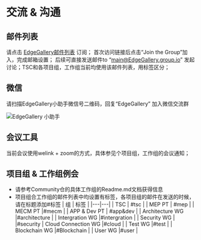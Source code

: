 # 交流 & 沟通

## 邮件列表
请点击 [EdgeGallery邮件列表](https://groups.io/g/edgegallery ) 订阅；
首次访问链接后点击“Join the Group”加入，完成邮箱设置；
后续可直接发送邮件to “main@EdgeGallery.group.io” 发起讨论；TSC和各项目组，工作组当前均使用该邮件列表，用标签区分；


## 微信
请扫描EdgeGallery小助手微信号二维码，回复“EdgeGallery” 加入微信交流群

![EdgeGallery 小助手](https://images.gitee.com/uploads/images/2020/0804/151201_b200bc64_5578348.jpeg "EdgeGalleryweixin.jpg")


## 会议工具
当前会议使用welink + zoom的方式，具体参见个项目组，工作组的会议通知；


## 项目组 & 工作组例会
- 请参考Community仓的具体工作组的Readme.md文档获得信息
- 项目组合工作组的邮件列表中均设置有标签，各项目组的邮件在发送的时候，请在标题添加#标签
| 组  | 标签  |
|---|---|
| TSC  | #tsc  |
| MEP PT  | #mep  |
| MECM PT  |#mecm   |
| APP & Dev PT  | #app&dev  |
| Architecture WG  |#architecture   |
| Intergration WG  |#intergration   |
| Security WG  |   |#security
| Cloud Connection WG  |#cloud   |
| Test WG  |#test   |
| Blockchain WG  |#Blockchain   |
| User WG  |#user   |

